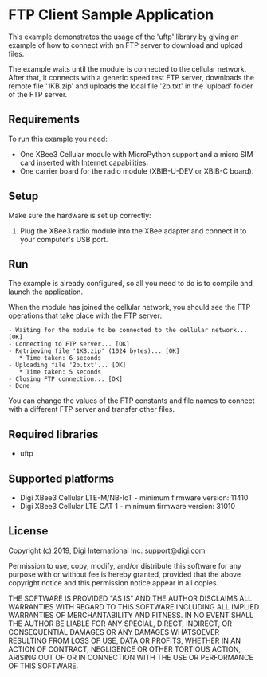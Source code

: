 FTP Client Sample Application
=============================

This example demonstrates the usage of the 'uftp' library by giving an example
of how to connect with an FTP server to download and upload files.

The example waits until the module is connected to the cellular network. After
that, it connects with a generic speed test FTP server, downloads the remote 
file '1KB.zip' and uploads the local file '2b.txt' in the 'upload' folder of
the FTP server. 

Requirements
------------

To run this example you need:

* One XBee3 Cellular module with MicroPython support and a micro SIM card
  inserted with Internet capabilities.
* One carrier board for the radio module (XBIB-U-DEV or XBIB-C board).

Setup
-----

Make sure the hardware is set up correctly:

1. Plug the XBee3 radio module into the XBee adapter and connect it to your
   computer's USB port.

Run
---

The example is already configured, so all you need to do is to compile and
launch the application.

When the module has joined the cellular network, you should see the FTP
operations that take place with the FTP server:

    - Waiting for the module to be connected to the cellular network... [OK]
    - Connecting to FTP server... [OK]
    - Retrieving file '1KB.zip' (1024 bytes)... [OK]
       * Time taken: 6 seconds
    - Uploading file '2b.txt'... [OK]
       * Time taken: 5 seconds
    - Closing FTP connection... [OK]
    - Done


You can change the values of the FTP constants and file names to connect with
a different FTP server and transfer other files.

Required libraries
--------------------

* uftp

Supported platforms
-------------------

* Digi XBee3 Cellular LTE-M/NB-IoT - minimum firmware version: 11410
* Digi XBee3 Cellular LTE CAT 1 - minimum firmware version: 31010

License
-------

Copyright (c) 2019, Digi International Inc. <support@digi.com>

Permission to use, copy, modify, and/or distribute this software for any
purpose with or without fee is hereby granted, provided that the above
copyright notice and this permission notice appear in all copies.

THE SOFTWARE IS PROVIDED "AS IS" AND THE AUTHOR DISCLAIMS ALL WARRANTIES
WITH REGARD TO THIS SOFTWARE INCLUDING ALL IMPLIED WARRANTIES OF
MERCHANTABILITY AND FITNESS. IN NO EVENT SHALL THE AUTHOR BE LIABLE FOR
ANY SPECIAL, DIRECT, INDIRECT, OR CONSEQUENTIAL DAMAGES OR ANY DAMAGES
WHATSOEVER RESULTING FROM LOSS OF USE, DATA OR PROFITS, WHETHER IN AN
ACTION OF CONTRACT, NEGLIGENCE OR OTHER TORTIOUS ACTION, ARISING OUT OF
OR IN CONNECTION WITH THE USE OR PERFORMANCE OF THIS SOFTWARE.